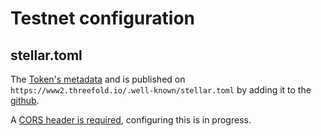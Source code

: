 # Testnet configuration

## stellar.toml

The [Token's metadata](https://www.stellar.org/developers/guides/issuing-assets.html#discoverablity-and-meta-information) and is published on `https://www2.threefold.io/.well-known/stellar.toml` by adding it to the [github](https://github.com/threefoldfoundation/www_threefold.io_new/blob/development/.well-known/stellar.toml).

A [CORS header is required](https://www.stellar.org/developers/guides/concepts/stellar-toml.html#enabling-cross-origin-resource-sharing-cors), configuring this is in progress.

